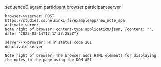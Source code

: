 sequenceDiagram
    participant browser
    participant server

    browser->>server: POST https://studies.cs.helsinki.fi/exampleapp/new_note_spa
    activate server
    Note right of browser: content-type:application/json, {content: "", date: "2023-03-14T17:17:37.255Z"}
    
    server-->>browser: HTTP status code 201
    deactivate server
    
    Note right of browser: The browser adds HTML elements for displaying the notes to the page using the DOM-API